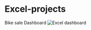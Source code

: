 # Excel-projects
Bike sale Dashboard
![Excel dashboard](https://user-images.githubusercontent.com/93808199/236427845-fa3972a6-4006-4675-aed9-0b63642bc00d.png)
